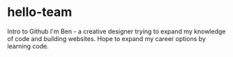 # hello-team
Intro to Github
I'm Ben - a creative designer trying to expand my knowledge of code and building websites. Hope to expand my career options by learning code.
